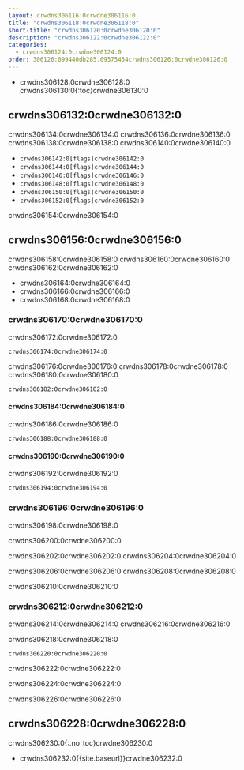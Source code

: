 ```yaml
---
layout: crwdns306116:0crwdne306116:0
title: "crwdns306118:0crwdne306118:0"
short-title: "crwdns306120:0crwdne306120:0"
description: "crwdns306122:0crwdne306122:0"
categories:
  - crwdns306124:0crwdne306124:0
order: 306126:099440db285.09575454crwdns306126:0crwdne306126:0
---
```


* crwdns306128:0crwdne306128:0
crwdns306130:0{:toc}crwdne306130:0

## crwdns306132:0crwdne306132:0

crwdns306134:0crwdne306134:0 crwdns306136:0crwdne306136:0 crwdns306138:0crwdne306138:0 crwdns306140:0crwdne306140:0

- `crwdns306142:0[flags]crwdne306142:0`
- `crwdns306144:0[flags]crwdne306144:0`
- `crwdns306146:0[flags]crwdne306146:0`
- `crwdns306148:0[flags]crwdne306148:0`
- `crwdns306150:0[flags]crwdne306150:0`
- `crwdns306152:0[flags]crwdne306152:0`

crwdns306154:0crwdne306154:0

## crwdns306156:0crwdne306156:0

crwdns306158:0crwdne306158:0 crwdns306160:0crwdne306160:0 crwdns306162:0crwdne306162:0

- crwdns306164:0crwdne306164:0
- crwdns306166:0crwdne306166:0
- crwdns306168:0crwdne306168:0

### crwdns306170:0crwdne306170:0

crwdns306172:0crwdne306172:0

`crwdns306174:0crwdne306174:0`

crwdns306176:0crwdne306176:0 crwdns306178:0crwdne306178:0 crwdns306180:0crwdne306180:0

`crwdns306182:0crwdne306182:0`

#### crwdns306184:0crwdne306184:0

crwdns306186:0crwdne306186:0

`crwdns306188:0crwdne306188:0`

#### crwdns306190:0crwdne306190:0

crwdns306192:0crwdne306192:0

`crwdns306194:0crwdne306194:0`

### crwdns306196:0crwdne306196:0

crwdns306198:0crwdne306198:0

crwdns306200:0crwdne306200:0

crwdns306202:0crwdne306202:0 crwdns306204:0crwdne306204:0

crwdns306206:0crwdne306206:0 crwdns306208:0crwdne306208:0

crwdns306210:0crwdne306210:0

### crwdns306212:0crwdne306212:0

crwdns306214:0crwdne306214:0 crwdns306216:0crwdne306216:0

crwdns306218:0crwdne306218:0

`crwdns306220:0crwdne306220:0`

crwdns306222:0crwdne306222:0

crwdns306224:0crwdne306224:0

crwdns306226:0crwdne306226:0

## crwdns306228:0crwdne306228:0
crwdns306230:0{:.no_toc}crwdne306230:0

- crwdns306232:0{{site.baseurl}}crwdne306232:0
